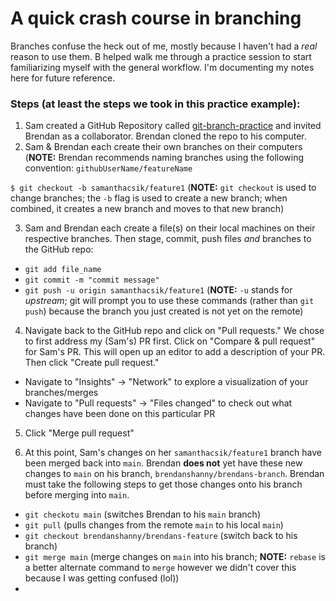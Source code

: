 # A quick crash course in branching

Branches confuse the heck out of me, mostly because I haven't had a *real* reason to use them. B helped walk me through a practice session to start familiarizing myself with the general workflow. I'm documenting my notes here for future reference.

### Steps (at least the steps we took in this practice example):

1. Sam created a GitHub Repository called [git-branch-practice](https://github.com/samanthacsik/git-branch-practice) and invited Brendan as a collaborator. Brendan cloned the repo to his computer.
2. Sam & Brendan each create their own branches on their computers (**NOTE:** Brendan recommends naming branches using the following convention: `githubUserName/featureName`

`$ git checkout -b samanthacsik/feature1` (**NOTE:** `git checkout` is used to change branches; the `-b` flag is used to create a new branch; when combined, it creates a new branch and moves to that new branch)

3. Sam and Brendan each create a file(s) on their local machines on their respective branches. Then stage, commit, push files *and* branches to the GitHub repo:

* `git add file_name`  
* `git commit -m "commit message"`
* `git push -u origin samanthacsik/feature1` (**NOTE:** `-u` stands for *upstream*; git will prompt you to use these commands (rather than `git push`) because the branch you just created is not yet on the remote)

4. Navigate back to the GitHub repo and click on "Pull requests." We chose to first address my (Sam's) PR first. Click on "Compare & pull request" for Sam's PR. This will open up an editor to add a description of your PR. Then click "Create pull request."

* Navigate to "Insights" -> "Network" to explore a visualization of your branches/merges
* Navigate to "Pull requests" -> "Files changed" to check out what changes have been done on this particular PR

5. Click "Merge pull request"

6. At this point, Sam's changes on her `samanthacsik/feature1` branch have been merged back into `main`. Brendan **does not** yet have these new changes to `main` on his branch, `brendanshanny/brendans-branch`. Brendan must take the following steps to get those changes onto his branch before merging into `main`.

* `git checkotu main` (switches Brendan to his `main` branch)
* `git pull` (pulls changes from the remote `main` to his local `main`)
* `git checkout brendanshanny/brendans-feature` (switch back to his branch)
* `git merge main` (merge changes on `main` into his branch; **NOTE:** `rebase` is a better alternate command to `merge` however we didn't cover this because I was getting confused (lol))
* 



